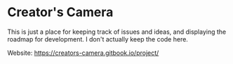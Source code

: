 # Creator's Camera

This is just a place for keeping track of issues and ideas, and displaying the roadmap for development. I don't actually keep the code here.

Website: https://creators-camera.gitbook.io/project/
